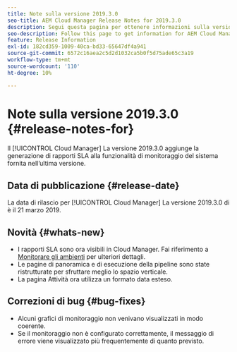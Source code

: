 ```yaml
---
title: Note sulla versione 2019.3.0
seo-title: AEM Cloud Manager Release Notes for 2019.3.0
description: Segui questa pagina per ottenere informazioni sulla versione 2019.3.0 di Cloud Manager.
seo-description: Follow this page to get information for AEM Cloud Manager Release 2019.3.0.
feature: Release Information
exl-id: 182cd359-1009-40ca-bd33-65647df4a941
source-git-commit: 6572c16aea2c5d2d1032ca5b0f5d75ade65c3a19
workflow-type: tm+mt
source-wordcount: '110'
ht-degree: 10%

---
```


# Note sulla versione 2019.3.0 {#release-notes-for}

Il [!UICONTROL Cloud Manager] La versione 2019.3.0 aggiunge la generazione di rapporti SLA alla funzionalità di monitoraggio del sistema fornita nell’ultima versione.

## Data di pubblicazione {#release-date}

La data di rilascio per [!UICONTROL Cloud Manager] La versione 2019.3.0 di è il 21 marzo 2019.

## Novità {#whats-new}

* I rapporti SLA sono ora visibili in Cloud Manager. Fai riferimento a [Monitorare gli ambienti](/help/using/monitoring-environments.md) per ulteriori dettagli.
* Le pagine di panoramica e di esecuzione della pipeline sono state ristrutturate per sfruttare meglio lo spazio verticale.
* La pagina Attività ora utilizza un formato data esteso.

## Correzioni di bug {#bug-fixes}

* Alcuni grafici di monitoraggio non venivano visualizzati in modo coerente.
* Se il monitoraggio non è configurato correttamente, il messaggio di errore viene visualizzato più frequentemente di quanto previsto.
